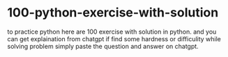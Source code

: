 # 100-python-exercise-with-solution
to practice python here are 100 exercise with solution in python.
and you can get explaination from chatgpt if find some hardness or difficulity while solving problem simply paste the question and answer on chatgpt.
